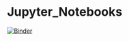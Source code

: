 # Jupyter_Notebooks
[![Binder](https://mybinder.org/badge_logo.svg)](https://mybinder.org/v2/gh/nathanjwtx/Jupyter_Notebooks.git/master)
